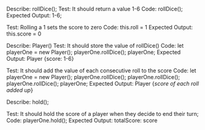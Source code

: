Describe: rollDice();
Test: It should return a value 1-6
Code: rollDice();
Expected Output: 1-6;

Test: Rolling a 1 sets the score to zero
Code: this.roll = 1
Expected Output: this.score = 0

Describe: Player()
Test: It should store the value of rollDice()
Code:
let playerOne = new Player();
playerOne.rollDice();
playerOne;
Expected Output: Player {score: 1-6}

Test: It should add the value of each consecutive roll to the score
Code:
let playerOne = new Player();
playerOne.rollDice();
playerOne.rollDice();
playerOne.rollDice();
playerOne;
Expected Output: Player {*score of each roll added up*}

Describe: hold();

Test: It should hold the score of a player when they decide to end their turn;
Code: playerOne.hold();
Expected Output: totalScore: score
